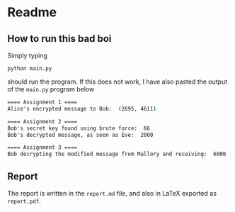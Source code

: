 # Readme

## How to run this bad boi

Simply typing

`python main.py`

should run the program. If this does not work, I have also pasted the output of the `main.py` program below

```cmd
==== Assignment 1 ====
Alice's encrypted message to Bob:  (2695, 4611)

==== Assignment 2 ====
Bob's secret key found using brute force:  66 
Bob's decrypted message, as seen as Eve:  2000

==== Assignment 3 ====
Bob decrypting the modified message from Mallory and receiving:  6000
```

## Report

The report is written in the `report.md` file, and also in LaTeX exported as `report.pdf`.
